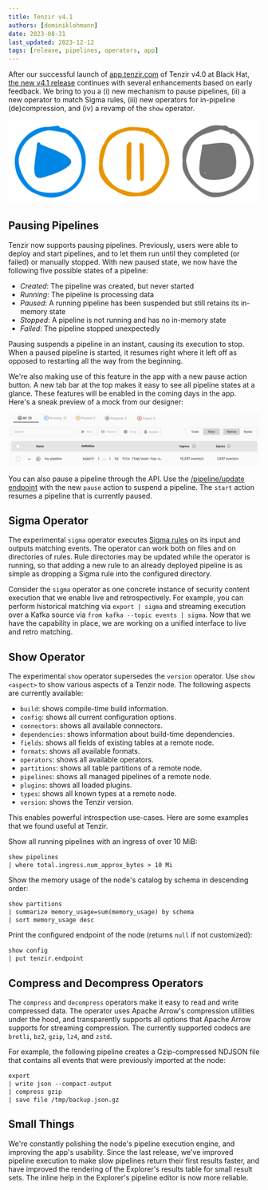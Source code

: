 ```yaml
---
title: Tenzir v4.1
authors: [dominiklohmann]
date: 2023-08-31
last_updated: 2023-12-12
tags: [release, pipelines, operators, app]
---
```


After our successful launch of [app.tenzir.com][tenzir-app] of Tenzir v4.0 at
Black Hat, [the new v4.1 release][github-release] continues with several
enhancements based on early feedback. We bring to you a (i) new mechanism to
pause pipelines, (ii) a new operator to match Sigma rules, (iii) new operators
for in-pipeline (de)compression, and (iv) a revamp of the `show` operator.

[github-release]: https://github.com/tenzir/vast/releases/tag/v4.1.0
[tenzir-app]: https://app.tenzir.com

![Tenzir v4.1](tenzir-v4.1.excalidraw.svg)

<!--truncate-->

## Pausing Pipelines

Tenzir now supports pausing pipelines. Previously, users were able to deploy and
start pipelines, and to let them run until they completed (or failed) or
manually stopped. With new paused state, we now have the following five possible
states of a pipeline:

- *Created*: The pipeline was created, but never started
- *Running*: The pipeline is processing data
- *Paused*: A running pipeline has been suspended but still retains its
  in-memory state
- *Stopped*: A pipeline is not running and has no in-memory state
- *Failed*: The pipeline stopped unexpectedly

Pausing suspends a pipeline in an instant, causing its execution to stop. When a
paused pipeline is started, it resumes right where it left off as opposed to
restarting all the way from the beginning.

We're also making use of this feature in the app with a new pause action button.
A new tab bar at the top makes it easy to see all pipeline states at a glance.
These features will be enabled in the coming days in the app. Here's a sneak
preview of a mock from our designer:

![Pause Feature Mock](pause-mock.png)

You can also pause a pipeline through the API. Use the [/pipeline/update
endpoint][update-endpoint] with the new `pause` action to suspend a pipeline.
The `start` action resumes a pipeline that is currently paused.

[update-endpoint]: https://docs.tenzir.com/api#/paths/~1pipeline~1update/post

## Sigma Operator

The experimental `sigma` operator executes [Sigma rules][sigma-github] on its
input and outputs matching events. The operator can work both on files and on
directories of rules. Rule directories may be updated while the operator is
running, so that adding a new rule to an already deployed pipeline is as simple
as dropping a Sigma rule into the configured directory.

Consider the `sigma` operator as one concrete instance of security content
execution that we enable live and retrospectively. For example, you can perform
historical matching via `export | sigma` and streaming execution over a Kafka
source via `from kafka --topic events | sigma`. Now that we have the capability
in place, we are working on a unified interface to live and retro matching.

[sigma-github]: https://github.com/SigmaHQ/sigma

## Show Operator

The experimental `show` operator supersedes the `version` operator. Use
`show <aspect>` to show various aspects of a Tenzir node. The following aspects
are currently available:

- `build`: shows compile-time build information.
- `config`: shows all current configuration options.
- `connectors`: shows all available connectors.
- `dependencies`: shows information about build-time dependencies.
- `fields`: shows all fields of existing tables at a remote node.
- `formats`: shows all available formats.
- `operators`: shows all available operators.
- `partitions`: shows all table partitions of a remote node.
- `pipelines`: shows all managed pipelines of a remote node.
- `plugins`: shows all loaded plugins.
- `types`: shows all known types at a remote node.
- `version`: shows the Tenzir version.

This enables powerful introspection use-cases. Here are some examples that we
found useful at Tenzir.

Show all running pipelines with an ingress of over 10 MiB:

```
show pipelines
| where total.ingress.num_approx_bytes > 10 Mi
```

Show the memory usage of the node's catalog by schema in descending order:

```
show partitions
| summarize memory_usage=sum(memory_usage) by schema
| sort memory_usage desc
```

Print the configured endpoint of the node (returns `null` if not customized):

```
show config
| put tenzir.endpoint
```

## Compress and Decompress Operators

The `compress` and `decompress` operators make it easy to read and write
compressed data. The operator uses Apache Arrow's compression utilities under
the hood, and transparently supports all options that Apache Arrow supports for
streaming compression. The currently supported codecs are `brotli`, `bz2`,
`gzip`, `lz4`, and `zstd`.

For example, the following pipeline creates a Gzip-compressed NDJSON file that
contains all events that were previously imported at the node:

```
export
| write json --compact-output
| compress gzip
| save file /tmp/backup.json.gz
```

## Small Things

We're constantly polishing the node's pipeline execution engine, and improving
the app's usability. Since the last release, we've improved pipeline execution
to make slow pipelines return their first results faster, and have improved the
rendering of the Explorer's results table for small result sets. The inline help
in the Explorer's pipeline editor is now more reliable.
